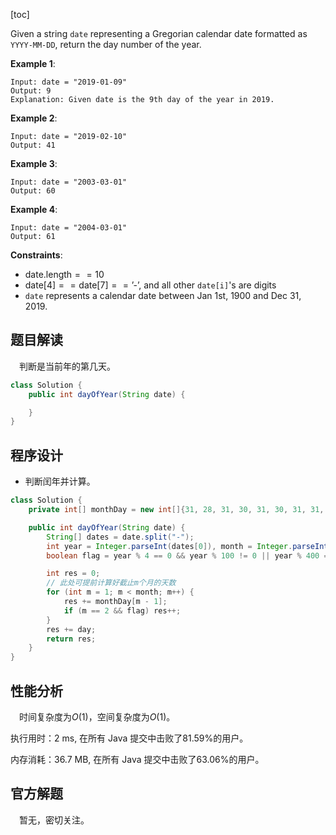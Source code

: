 [toc]

Given a string `date` representing a Gregorian calendar date formatted as `YYYY-MM-DD`, return the day number of the year.

 

**Example 1**:

```
Input: date = "2019-01-09"
Output: 9
Explanation: Given date is the 9th day of the year in 2019.
```

**Example 2**:

```
Input: date = "2019-02-10"
Output: 41
```

**Example 3**:

```
Input: date = "2003-03-01"
Output: 60
```

**Example 4**:

```
Input: date = "2004-03-01"
Output: 61
```



**Constraints**:

* $\text{date.length} == 10$
* $\text{date[4]} == \text{date[7]} == \text{'-'}$, and all other `date[i]`'s are digits
* `date` represents a calendar date between Jan 1st, 1900 and Dec 31, 2019.



## 题目解读

&emsp;判断是当前年的第几天。

```java
class Solution {
    public int dayOfYear(String date) {

    }
}
```

## 程序设计

* 判断闰年并计算。

```java
class Solution {
    private int[] monthDay = new int[]{31, 28, 31, 30, 31, 30, 31, 31, 30, 31, 30, 31};

    public int dayOfYear(String date) {
        String[] dates = date.split("-");
        int year = Integer.parseInt(dates[0]), month = Integer.parseInt(dates[1]), day = Integer.parseInt(dates[2]);
        boolean flag = year % 4 == 0 && year % 100 != 0 || year % 400 == 0;

        int res = 0;
        // 此处可提前计算好截止m个月的天数
        for (int m = 1; m < month; m++) {
            res += monthDay[m - 1];
            if (m == 2 && flag) res++;
        }
        res += day;
        return res;
    }
}
```

## 性能分析

&emsp;时间复杂度为$O(1)$，空间复杂度为$O(1)$。

执行用时：2 ms, 在所有 Java 提交中击败了81.59%的用户。

内存消耗：36.7 MB, 在所有 Java 提交中击败了63.06%的用户。

## 官方解题

&emsp;暂无，密切关注。
